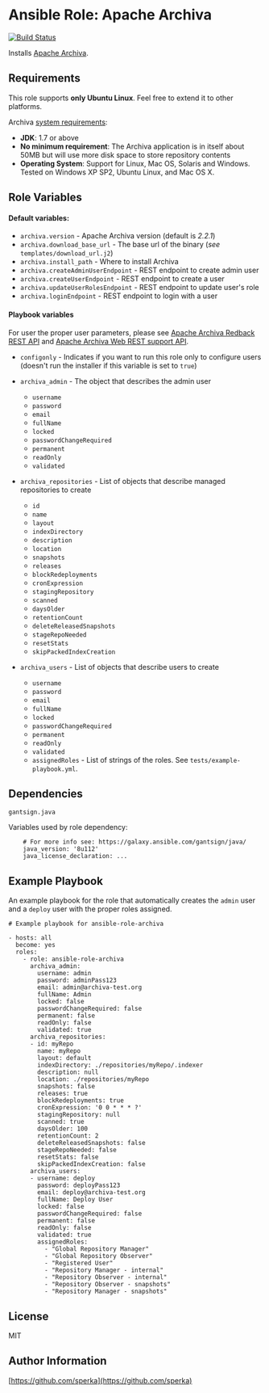 Ansible Role: Apache Archiva
============================

[![Build Status](https://travis-ci.org/sperka/ansible-role-archiva.svg?branch=master)](https://travis-ci.org/sperka/ansible-role-archiva)

Installs [Apache Archiva](https://archiva.apache.org).

Requirements
------------

This role supports **only Ubuntu Linux**. Feel free to extend it to other platforms.

Archiva [system requirements](https://archiva.apache.org/download.cgi):

*   **JDK**: 1.7 or above
*   **No minimum requirement**: The Archiva application is in itself about 50MB but will use more disk space to store repository contents
*   **Operating System**: Support for Linux, Mac OS, Solaris and Windows. Tested on Windows XP SP2, Ubuntu Linux, and Mac OS X.

Role Variables
--------------

#### Default variables:

*   `archiva.version` - Apache Archiva version (default is _2.2.1_)
*   `archiva.download_base_url` - The base url of the binary (_see_ `templates/download_url.j2`)
*   `archiva.install_path` - Where to install Archiva
*   `archiva.createAdminUserEndpoint` - REST endpoint to create admin user
*   `archiva.createUserEndpoint` - REST endpoint to create a user
*   `archiva.updateUserRolesEndpoint` - REST endpoint to update user's role
*   `archiva.loginEndpoint` - REST endpoint to login with a user

#### Playbook variables

For user the proper user parameters, please see [Apache Archiva Redback REST API](http://archiva.apache.org/docs/2.2.1/rest-docs-redback-rest-api/index.html) and
[Apache Archiva Web REST support API](http://archiva.apache.org/docs/2.2.1/rest-docs-archiva-rest-api/index.html).

*   `configonly` - Indicates if you want to run this role only to configure users
     (doesn't run the installer if this variable is set to `true`)
*   `archiva_admin` - The object that describes the admin user
    *   `username`
    *   `password`
    *   `email`
    *   `fullName`
    *   `locked`
    *   `passwordChangeRequired`
    *   `permanent`
    *   `readOnly`
    *   `validated`

*   `archiva_repositories` - List of objects that describe managed repositories to create
    *   `id`
    *   `name`
    *   `layout`
    *   `indexDirectory`
    *   `description`
    *   `location`
    *   `snapshots`
    *   `releases`
    *   `blockRedeployments`
    *   `cronExpression`
    *   `stagingRepository`
    *   `scanned`
    *   `daysOlder`
    *   `retentionCount`
    *   `deleteReleasedSnapshots`
    *   `stageRepoNeeded`
    *   `resetStats`
    *   `skipPackedIndexCreation`

*   `archiva_users` - List of objects that describe users to create
    *   `username`
    *   `password`
    *   `email`
    *   `fullName`
    *   `locked`
    *   `passwordChangeRequired`
    *   `permanent`
    *   `readOnly`
    *   `validated`
    *   `assignedRoles` - List of strings of the roles. See `tests/example-playbook.yml`.


Dependencies
------------
`gantsign.java`

Variables used by role dependency:

```ansible
    # For more info see: https://galaxy.ansible.com/gantsign/java/
    java_version: '8u112'
    java_license_declaration: ...
```

Example Playbook
----------------

An example playbook for the role that automatically creates the `admin` user
and a `deploy` user with the proper roles assigned.

```ansible
# Example playbook for ansible-role-archiva

- hosts: all
  become: yes
  roles:
    - role: ansible-role-archiva
      archiva_admin:
        username: admin
        password: adminPass123
        email: admin@archiva-test.org
        fullName: Admin
        locked: false
        passwordChangeRequired: false
        permanent: false
        readOnly: false
        validated: true
      archiva_repositories:
      - id: myRepo
        name: myRepo
        layout: default
        indexDirectory: ./repositories/myRepo/.indexer
        description: null
        location: ./repositories/myRepo
        snapshots: false
        releases: true
        blockRedeployments: true
        cronExpression: '0 0 * * * ?'
        stagingRepository: null
        scanned: true
        daysOlder: 100
        retentionCount: 2
        deleteReleasedSnapshots: false
        stageRepoNeeded: false
        resetStats: false
        skipPackedIndexCreation: false
      archiva_users:
      - username: deploy
        password: deployPass123
        email: deploy@archiva-test.org
        fullName: Deploy User
        locked: false
        passwordChangeRequired: false
        permanent: false
        readOnly: false
        validated: true
        assignedRoles:
          - "Global Repository Manager"
          - "Global Repository Observer"
          - "Registered User"
          - "Repository Manager - internal"
          - "Repository Observer - internal"
          - "Repository Observer - snapshots"
          - "Repository Manager - snapshots"
```

License
-------

MIT

Author Information
------------------

[https://github.com/sperka](https://github.com/sperka)
